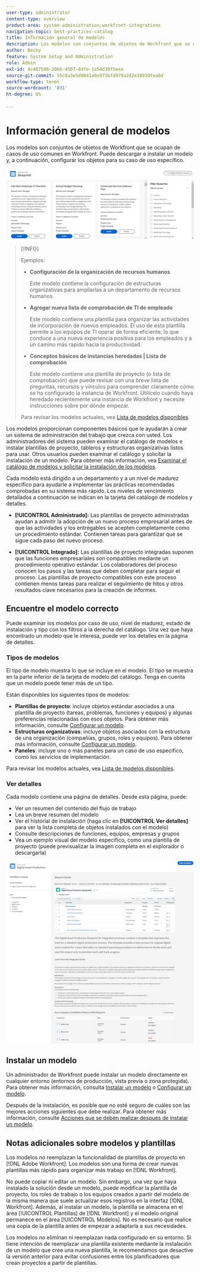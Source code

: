```yaml
---
user-type: administrator
content-type: overview
product-area: system-administration;workfront-integrations
navigation-topic: best-practices-catalog
title: Información general de modelos
description: Los modelos son conjuntos de objetos de Workfront que se ocupan de casos de uso comunes en Workfront. Puede descargar e instalar un modelo y, a continuación, configurar los objetos para su caso de uso específico.
author: Becky
feature: System Setup and Administration
role: Admin
exl-id: 4c487598-2066-4507-8dfe-1a54d38f5eea
source-git-commit: 55c8a3e5d0041a0e975bfd979a2d2e38930fea8d
workflow-type: tm+mt
source-wordcount: '831'
ht-degree: 0%

---
```


# Información general de modelos

<!--Audited: 01/2024-->

Los modelos son conjuntos de objetos de Workfront que se ocupan de casos de uso comunes en Workfront. Puede descargar e instalar un modelo y, a continuación, configurar los objetos para su caso de uso específico.

![](assets/blueprints-main-page-catalog.png)

>[!INFO]
>
>Ejemplos:
>
>* **Configuración de la organización de recursos humanos**
>
>   Este modelo contiene la configuración de estructuras organizativas para ampliarlas a un departamento de recursos humanos.
>
>* **Agregar nueva lista de comprobación de TI de empleado**
>
>   Este modelo contiene una plantilla para organizar las actividades de incorporación de nuevos empleados. El uso de esta plantilla permite a los equipos de TI operar de forma eficiente, lo que conduce a una nueva experiencia positiva para los empleados y a un camino más rápido hacia la productividad.
>
>* **Conceptos básicos de instancias heredadas | Lista de comprobación**
>
>    Este modelo contiene una plantilla de proyecto (o lista de comprobación) que puede revisar con una breve lista de preguntas, recursos y vínculos para comprender claramente cómo se ha configurado la instancia de Workfront. Utilícelo cuando haya heredado recientemente una instancia de Workfront y necesite instrucciones sobre por dónde empezar.
>
>Para revisar los modelos actuales, vea [Lista de modelos disponibles](/help/quicksilver/administration-and-setup/blueprints/list-of-available-blueprints.md).


Los modelos proporcionan componentes básicos que le ayudarán a crear un sistema de administración del trabajo que crezca con usted. Los administradores del sistema pueden examinar el catálogo de modelos e instalar plantillas de proyecto, tableros y estructuras organizativas listos para usar. Otros usuarios pueden examinar el catálogo y solicitar la instalación de un modelo. Para obtener más información, vea [Examinar el catálogo de modelos y solicitar la instalación de los modelos](../../administration-and-setup/blueprints/browse-catalog.md).

Cada modelo está dirigido a un departamento y a un nivel de madurez específico para ayudarle a implementar las prácticas recomendadas comprobadas en su sistema más rápido. Los niveles de vencimiento detallados a continuación se indican en la tarjeta del catálogo de modelos y detalles.

* **[!UICONTROL Administrado]:** Las plantillas de proyecto administradas ayudan a admitir la adopción de un nuevo proceso empresarial antes de que las actividades y los entregables se acepten completamente como un procedimiento estándar. Contienen tareas para garantizar que se sigue cada paso del nuevo proceso.

* **[!UICONTROL Integrado]:** Las plantillas de proyecto integradas suponen que las funciones empresariales son compatibles mediante un procedimiento operativo estándar. Los colaboradores del proceso conocen los pasos y las tareas que deben completar para seguir el proceso. Las plantillas de proyecto compatibles con este proceso contienen menos tareas para realizar el seguimiento de hitos y otros resultados clave necesarios para la creación de informes.

## Encuentre el modelo correcto

Puede examinar los modelos por caso de uso, nivel de madurez, estado de instalación y tipo con los filtros a la derecha del catálogo. Una vez que haya encontrado un modelo que le interesa, puede ver los detalles en la página de detalles.

### Tipos de modelos

El tipo de modelo muestra lo que se incluye en el modelo. El tipo se muestra en la parte inferior de la tarjeta de modelo del catálogo. Tenga en cuenta que un modelo puede tener más de un tipo.

Están disponibles los siguientes tipos de modelos:

* **Plantillas de proyecto**: incluye objetos estándar asociados a una plantilla de proyecto (tareas, problemas, funciones y equipos) y algunas preferencias relacionadas con esos objetos. Para obtener más información, consulte [Configurar un modelo](../../administration-and-setup/blueprints/configure-template-package.md).
* **Estructuras organizativas**: incluye objetos asociados con la estructura de una organización (compañías, grupos, roles y equipos). Para obtener más información, consulte [Configurar un modelo](../../administration-and-setup/blueprints/configure-template-package.md).
* **Paneles**: incluye uno o más paneles para un caso de uso específico, como los servicios de implementación.
<!--
* Request queues: Includes one or more projects configured as request queues.
* Custom forms: Includes custom forms attached to another object type, such as a project or portfolio.
* Setup features: Includes one or more elements that are configured in the Setup area of Workfront, such as layout templates.
-->

Para revisar los modelos actuales, vea [Lista de modelos disponibles](/help/quicksilver/administration-and-setup/blueprints/list-of-available-blueprints.md).

### Ver detalles

Cada modelo contiene una página de detalles. Desde esta página, puede:

* Ver un resumen del contenido del flujo de trabajo
* Lea un breve resumen del modelo
* Ver el historial de instalación (haga clic en **[!UICONTROL Ver detalles]** para ver la lista completa de objetos instalados con el modelo)
* Consulte descripciones de funciones, equipos, empresas y grupos
* Vea un ejemplo visual del modelo específico, como una plantilla de proyecto (puede previsualizar la imagen completa en el explorador o descargarla)

![[!UICONTROL Detalles de modelo] página](assets/blueprint-details-page-2022.png)

## Instalar un modelo

Un administrador de Workfront puede instalar un modelo directamente en cualquier entorno (entornos de producción, vista previa o zona protegida). Para obtener más información, consulta [Instalar un modelo](../../administration-and-setup/blueprints/blueprints-install.md) o [Configurar un modelo](../../administration-and-setup/blueprints/configure-template-package.md).

Después de la instalación, es posible que no esté seguro de cuáles son las mejores acciones siguientes que debe realizar. Para obtener más información, consulte [Acciones que se deben realizar después de instalar un modelo](../../administration-and-setup/blueprints/best-next-actions-after-install.md).

## Notas adicionales sobre modelos y plantillas

Los modelos no reemplazan la funcionalidad de plantillas de proyecto en [!DNL Adobe Workfront]. Los modelos son una forma de crear nuevas plantillas más rápido para organizar más trabajo en [!DNL Workfront].

No puede copiar ni editar un modelo. Sin embargo, una vez que haya instalado la solución desde un modelo, puede modificar la plantilla de proyecto, los roles de trabajo o los equipos creados a partir del modelo de la misma manera que suele actualizar esos registros en la interfaz [!DNL Workfront]. Además, al instalar un modelo, la plantilla se almacena en el área [!UICONTROL Plantillas] de [!DNL Workfront] y el modelo original permanece en el área [!UICONTROL Modelos]. No es necesario que realice una copia de la plantilla antes de empezar a adaptarla a sus necesidades.

Los modelos no eliminan ni reemplazan nada configurado en su entorno. Si tiene intención de reemplazar una plantilla existente mediante la instalación de un modelo que cree una nueva plantilla, le recomendamos que desactive la versión anterior para evitar confusiones entre los planificadores que crean proyectos a partir de plantillas.
